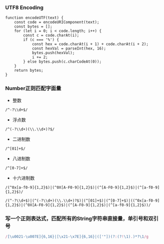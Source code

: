 ###  UTF8 Encoding 

```
function encodeUTF(text) {
    const code = encodeURIComponent(text);
    const bytes = [];
    for (let i = 0; i < code.length; i++) {
        const c = code.charAt(i);
        if (c === '%') {
            const hex = code.charAt(i + 1) + code.charAt(i + 2);
            const hexVal = parseInt(hex, 16);
            bytes.push(hexVal);
            i += 2;
        } else bytes.push(c.charCodeAt(0));
    }
    return bytes;
}
```
### Number正则匹配字面量
- 整数

```
/^-?\\d+$/
```
- 浮点数

```
/^(-?\\d+)(\\.\\d+)?$/
```

- 二进制数

```
/^[01]+$/
```

- 八进制数

```
/^[0-7]+$/
```

- 十六进制数

```
/(^0x[a-f0-9]{1,2}$)|(^0X[A-F0-9]{1,2}$)|(^[A-F0-9]{1,2}$)|(^[a-f0-9]{1,2}$)/
```
```
/(^-?\\d+$)|(^(-?\\d+)(\\.\\d+)?$)|(^[01]+$)|(^[0-7]+$)|((^0x[a-f0-9]{1,2}$)|(^0X[A-F0-9]{1,2}$)|(^[A-F0-9]{1,2}$)|(^[a-f0-9]{1,2}$))/
```
###  写一个正则表达式，匹配所有的String字符串直接量，单引号和双引号

```js
/[\u0021-\u007E]{6,16}|[\x21-\x7E]{6,16}|(['"])(?:(?!\1).)*?\1/g
```